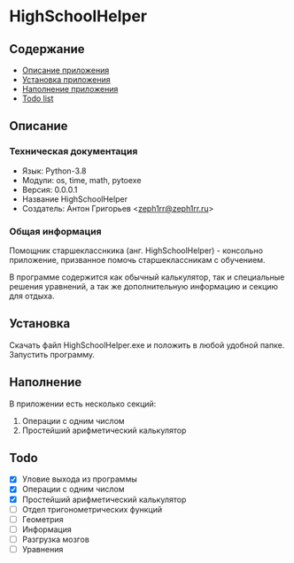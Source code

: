 # HighSchoolHelper

## Содержание

- [Описание приложения](#Описание)
- [Установка приложения](#Установка)
- [Наполнение приложения](#Наполнение)
- [Todo list](#Todo)

## Описание
### Техническая документация

- Язык: Python-3.8
- Модули: os, time, math, pytoexe
- Версия: 0.0.0.1
- Название HighSchoolHelper
- Создатель: Антон Григорьев <<zeph1rr@zeph1rr.ru>>

### Общая информация

Помощник старшекласснкика (анг. HighSchoolHelper) - консольно приложение, призванное помочь старшеклассникам с обучением.

В программе содержится как обычный калькулятор, так и специальные решения уравнений, а так же дополнительную информацию 
и секцию для отдыха. 

## Установка
Скачать файл HighSchoolHelper.exe и положить в любой удобной папке. Запустить программу.

## Наполнение
В приложении есть несколько секций:
1. Операции с одним числом
2. Простейший арифметический калькулятор


## Todo 
- [x] Уловие выхода из программы
- [x] Операции с одним числом
- [x] Простейший арифметический калькулятор
- [ ] Отдел тригонометрических функций
- [ ] Геометрия
- [ ] Информация
- [ ] Разгрузка мозгов
- [ ] Уравнения
